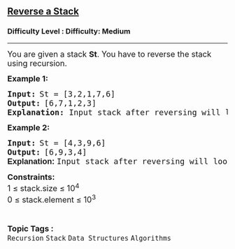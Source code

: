 <h2><a href="https://www.geeksforgeeks.org/problems/reverse-a-stack/1">Reverse a Stack</a></h2><h3>Difficulty Level : Difficulty: Medium</h3><hr><div class="problems_problem_content__Xm_eO"><p><span style="font-size: 18px;">You are given a stack <strong>St</strong>. You have to reverse the stack using recursion.</span></p>
<p><strong><span style="font-size: 18px;">Example 1:</span></strong></p>
<pre><strong><span style="font-size: 18px;">Input:</span> </strong><span style="font-size: 18px;">St = [3,2,1,7,6]</span>
<strong><span style="font-size: 18px;">Output:</span> </strong><span style="font-size: 18px;">[6,7,1,2,3]<br><strong>Explanation: </strong>Input stack after reversing will look like the stack in the output.</span></pre>
<p><strong><span style="font-size: 18px;">Example 2:</span></strong></p>
<pre><strong><span style="font-size: 18px;">Input:</span> </strong><span style="font-size: 18px;">St = [4,3,9,6]</span>
<strong><span style="font-size: 18px;">Output:</span> </strong><span style="font-size: 18px;">[6,9,3,4]<br><strong style="font-family: sans-serif;">Explanation: </strong>Input stack after reversing will look like the stack in the output.</span>
</pre>
<p><span style="font-size: 18px;"><strong>Constraints:</strong><br>1 ≤ stack.size ≤ 10<sup>4</sup></span><br><span style="font-size: 18px;">0</span><span style="font-size: 18px;">&nbsp;≤ stack.element ≤ 10<sup>3</sup></span></p></div><br><p><span style=font-size:18px><strong>Topic Tags : </strong><br><code>Recursion</code>&nbsp;<code>Stack</code>&nbsp;<code>Data Structures</code>&nbsp;<code>Algorithms</code>&nbsp;